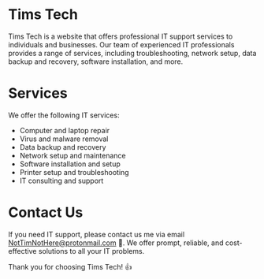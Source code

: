 # Tims Tech

Tims Tech is a website that offers professional IT support services to individuals and businesses. Our team of experienced IT professionals provides a range of services, including troubleshooting, network setup, data backup and recovery, software installation, and more.

# Services

We offer the following IT services:

* Computer and laptop repair
* Virus and malware removal
* Data backup and recovery
* Network setup and maintenance
* Software installation and setup
* Printer setup and troubleshooting
* IT consulting and support

# Contact Us

If you need IT support, please contact us me via email NotTimNotHere@protonmail.com 📧. We offer prompt, reliable, and cost-effective solutions to all your IT problems.

Thank you for choosing Tims Tech! 👍
